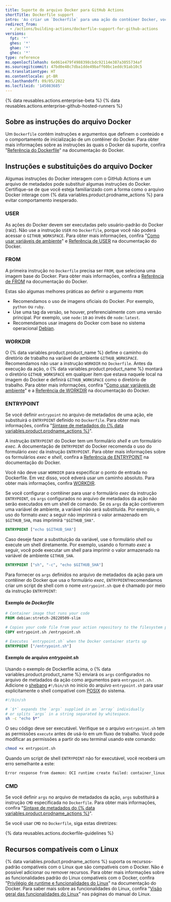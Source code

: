 ```yaml
---
title: Suporte do arquivo Docker para GitHub Actions
shortTitle: Dockerfile support
intro: 'Ao criar um `Dockerfile` para uma ação do contêiner Docker, você deverá ter em mente como algumas instruções do Docker interagem com o GitHub Actions e com um arquivo de metadados da ação.'
redirect_from:
  - /actions/building-actions/dockerfile-support-for-github-actions
versions:
  fpt: '*'
  ghes: '*'
  ghae: '*'
  ghec: '*'
type: reference
ms.openlocfilehash: 6e061e479f4988398cbdc92114e387a3055734af
ms.sourcegitcommit: 47bd0e48c7dba1dde49baff60bc1eddc91ab10c5
ms.translationtype: HT
ms.contentlocale: pt-BR
ms.lasthandoff: 09/05/2022
ms.locfileid: '145083685'
---
```

{% data reusables.actions.enterprise-beta %} {% data reusables.actions.enterprise-github-hosted-runners %}

## Sobre as instruções do arquivo Docker

Um `Dockerfile` contém instruções e argumentos que definem o conteúdo e o comportamento de inicialização de um contêiner do Docker. Para obter mais informações sobre as instruções às quais o Docker dá suporte, confira "[Referência do Dockerfile](https://docs.docker.com/engine/reference/builder/)" na documentação do Docker.

## Instruções e substituições do arquivo Docker

Algumas instruções do Docker interagem com o GitHub Actions e um arquivo de metadados pode substituir algumas instruções do Docker. Certifique-se de que você esteja familiarizado com a forma como o arquivo Docker interage com {% data variables.product.prodname_actions %} para evitar comportamento inesperado.

### USER

As ações do Docker devem ser executadas pelo usuário-padrão do Docker (raiz). Não use a instrução `USER` no `Dockerfile`, porque você não poderá acessar o `GITHUB_WORKSPACE`. Para obter mais informações, confira "[Como usar variáveis de ambiente](/actions/configuring-and-managing-workflows/using-environment-variables)" e [Referência de USER](https://docs.docker.com/engine/reference/builder/#user) na documentação do Docker.

### FROM

A primeira instrução no `Dockerfile` precisa ser `FROM`, que seleciona uma imagem base do Docker. Para obter mais informações, confira a [Referência de FROM](https://docs.docker.com/engine/reference/builder/#from) na documentação do Docker.

Estas são algumas melhores práticas ao definir o argumento `FROM`:

- Recomendamos o uso de imagens oficiais do Docker. Por exemplo, `python` ou `ruby`.
- Use uma tag da versão, se houver, preferencialmente com uma versão principal. Por exemplo, use `node:10` ao invés de `node:latest`.
- Recomendamos usar imagens do Docker com base no sistema operacional [Debian](https://www.debian.org/).

### WORKDIR

O {% data variables.product.product_name %} define o caminho do diretório de trabalho na variável de ambiente `GITHUB_WORKSPACE`. Recomendamos não usar a instrução `WORKDIR` no `Dockerfile`. Antes da execução da ação, o {% data variables.product.product_name %} montará o diretório `GITHUB_WORKSPACE` em qualquer item que estava naquele local na imagem do Docker e definirá `GITHUB_WORKSPACE` como o diretório de trabalho. Para obter mais informações, confira "[Como usar variáveis de ambiente](/actions/configuring-and-managing-workflows/using-environment-variables)" e a [Referência de WORKDIR](https://docs.docker.com/engine/reference/builder/#workdir) na documentação do Docker.

### ENTRYPOINT

Se você definir `entrypoint` no arquivo de metadados de uma ação, ele substituirá o `ENTRYPOINT` definido no `Dockerfile`. Para obter mais informações, confira "[Sintaxe de metadados do {% data variables.product.prodname_actions %}](/actions/creating-actions/metadata-syntax-for-github-actions/#runsentrypoint)".

A instrução `ENTRYPOINT` do Docker tem um formulário _shell_ e um formulário _exec_. A documentação de `ENTRYPOINT` do Docker recomenda o uso do formulário _exec_ da instrução `ENTRYPOINT`. Para obter mais informações sobre os formulários _exec_ e _shell_, confira a [Referência de ENTRYPOINT](https://docs.docker.com/engine/reference/builder/#entrypoint) na documentação do Docker.

Você não deve usar `WORKDIR` para especificar o ponto de entrada no Dockerfile. Em vez disso, você edverá usar um caminho absoluto. Para obter mais informações, confira [WORKDIR](#workdir).

Se você configurar o contêiner para usar o formulário _exec_ da instrução `ENTRYPOINT`, os `args` configurados no arquivo de metadados da ação não serão executados em um shell de comando. Se os `args` da ação contiverem uma variável de ambiente, a variável não será substituída. Por exemplo, o uso do formato _exec_ a seguir não imprimirá o valor armazenado em `$GITHUB_SHA`, mas imprimirá `"$GITHUB_SHA"`.

```dockerfile
ENTRYPOINT ["echo $GITHUB_SHA"]
```

 Caso deseje fazer a substituição da variável, use o formulário _shell_ ou execute um shell diretamente. Por exemplo, usando o formato _exec_ a seguir, você pode executar um shell para imprimir o valor armazenado na variável de ambiente `GITHUB_SHA`.

```dockerfile
ENTRYPOINT ["sh", "-c", "echo $GITHUB_SHA"]
```

 Para fornecer os `args` definidos no arquivo de metadados da ação para um contêiner do Docker que usa o formulário _exec_, `ENTRYPOINT`recomendamos criar um script de shell com o nome `entrypoint.sh` que é chamado por meio da instrução `ENTRYPOINT`:

#### Exemplo de *Dockerfile*

```dockerfile
# Container image that runs your code
FROM debian:stretch-20220509-slim

# Copies your code file from your action repository to the filesystem path `/` of the container
COPY entrypoint.sh /entrypoint.sh

# Executes `entrypoint.sh` when the Docker container starts up
ENTRYPOINT ["/entrypoint.sh"]
```

#### Exemplo de arquivo *entrypoint.sh*

Usando o exemplo de Dockerfile acima, o {% data variables.product.product_name %} enviará os `args` configurados no arquivo de metadados da ação como argumentos para `entrypoint.sh`. Adicione o [shebang](https://en.wikipedia.org/wiki/Shebang_(Unix)) `#!/bin/sh` no início do arquivo `entrypoint.sh` para usar explicitamente o shell compatível com [POSIX](https://en.wikipedia.org/wiki/POSIX) do sistema.

``` sh
#!/bin/sh

# `$*` expands the `args` supplied in an `array` individually
# or splits `args` in a string separated by whitespace.
sh -c "echo $*"
```

O seu código deve ser executável. Verifique se o arquivo `entrypoint.sh` tem as permissões `execute` antes de usá-lo em um fluxo de trabalho. Você pode modificar as permissões a partir do seu terminal usando este comando:
  ``` sh
  chmod +x entrypoint.sh
  ```

Quando um script de shell `ENTRYPOINT` não for executável, você receberá um erro semelhante a este:

``` sh
Error response from daemon: OCI runtime create failed: container_linux.go:348: starting container process caused "exec: \"/entrypoint.sh\": permission denied": unknown
```

### CMD

Se você definir `args` no arquivo de metadados da ação, `args` substituirá a instrução `CMD` especificada no `Dockerfile`. Para obter mais informações, confira "[Sintaxe de metadados do {% data variables.product.prodname_actions %}](/actions/creating-actions/metadata-syntax-for-github-actions#runsargs)".

Se você usar `CMD` no `Dockerfile`, siga estas diretrizes:

{% data reusables.actions.dockerfile-guidelines %}

## Recursos compatíveis com o Linux

{% data variables.product.prodname_actions %} suporta os recursos-padrão compatíveis com o Linux que são compatíveis com o Docker. Não é possível adicionar ou remover recursos. Para obter mais informações sobre as funcionalidades padrão do Linux compatíveis com o Docker, confira "[Privilégio de runtime e funcionalidades do Linux](https://docs.docker.com/engine/reference/run/#runtime-privilege-and-linux-capabilities)" na documentação do Docker. Para saber mais sobre as funcionalidades do Linux, confira "[Visão geral das funcionalidades do Linux](http://man7.org/linux/man-pages/man7/capabilities.7.html)" nas páginas do manual do Linux.
